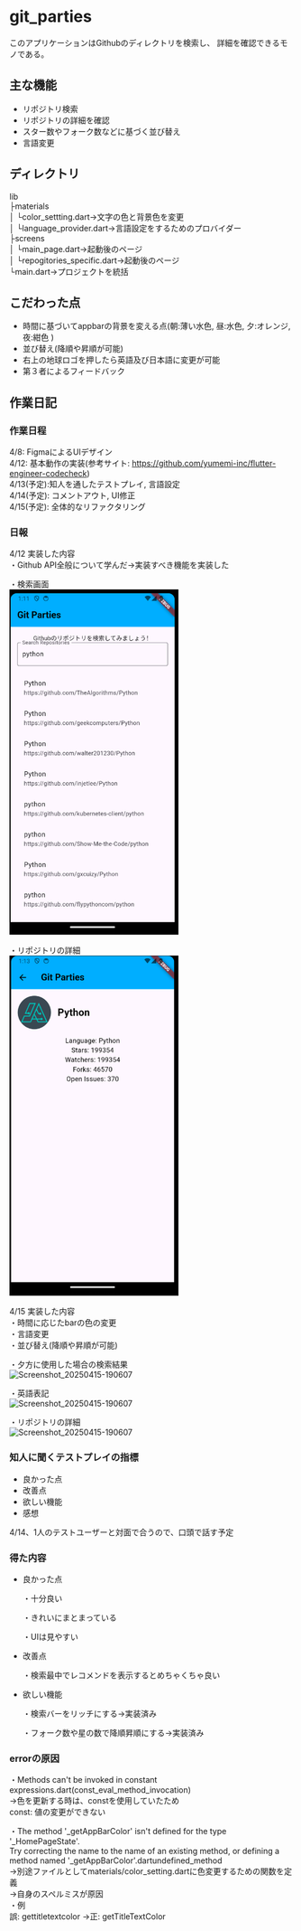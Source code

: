 # git_parties
このアプリケーションはGithubのディレクトリを検索し、
詳細を確認できるモノである。

## 主な機能
<ul>
    <li>リポジトリ検索</li>
    <li>リポジトリの詳細を確認</li>
    <li>スター数やフォーク数などに基づく並び替え</li>
    <li>言語変更</li>
</ul>

## ディレクトリ
lib<br>
├materials<br>
│ └color_settting.dart→文字の色と背景色を変更<br>
│ └language_provider.dart→言語設定をするためのプロバイダー<br>
├screens<br>
│ └main_page.dart→起動後のページ<br>
│ └repogitories_specific.dart→起動後のページ<br>
└main.dart→プロジェクトを統括<br>

## こだわった点
<ul>
    <li>時間に基づいてappbarの背景を変える点(朝:薄い水色, 昼:水色, 夕:オレンジ, 夜:紺色 )</li>
    <li>並び替え(降順や昇順が可能)</li>
    <li>右上の地球ロゴを押したら英語及び日本語に変更が可能</li>
    <li>第３者によるフィードバック</li>
</ul>


## 作業日記

### 作業日程
4/8: FigmaによるUIデザイン<br>
4/12: 基本動作の実装(参考サイト: https://github.com/yumemi-inc/flutter-engineer-codecheck)<br>
4/13(予定):知人を通したテストプレイ, 言語設定<br>
4/14(予定): コメントアウト, UI修正<br>
4/15(予定): 全体的なリファクタリング<br>

### 日報
4/12
実装した内容<br>
・Github API全般について学んだ→実装すべき機能を実装した<br>

・検索画面<br>
<img src="image.png" alt="alt text" width="300"/>

・リポジトリの詳細<br>
<img src="image-1.png" alt="alt text" width="300"/>

4/15
実装した内容<br>
・時間に応じたbarの色の変更<br>
・言語変更<br>
・並び替え(降順や昇順が可能)<br>

・夕方に使用した場合の検索結果<br>
<img src="https://github.com/user-attachments/assets/f3e502c8-07f1-4b1a-ac1e-a19e1d874a9d" alt="Screenshot_20250415-190607" width="300"/>

・英語表記<br>
<img src="https://github.com/user-attachments/assets/8054651f-1157-4ad9-90c8-0ed2fd92bdca" alt="Screenshot_20250415-190607" width="300"/>


・リポジトリの詳細<br>
<img src="https://github.com/user-attachments/assets/18513110-1c81-4c30-a4a5-0f924c088f96" alt="Screenshot_20250415-190607" width="300"/>

### 知人に聞くテストプレイの指標
<ul>
    <li>良かった点</li>
    <li>改善点</li>
    <li>欲しい機能</li>
    <li>感想</li>
</ul>

4/14、1人のテストユーザーと対面で合うので、口頭で話す予定

### 得た内容
<ul>
    <li>良かった点</li>
    <p>・十分良い</p>
    <p>・きれいにまとまっている</p>
    <p>・UIは見やすい</p>
    <li>改善点</li>
    <p>・検索最中でレコメンドを表示するとめちゃくちゃ良い</p>
    <li>欲しい機能</li>
    <p>・検索バーをリッチにする→実装済み</p>
    <p>・フォーク数や星の数で降順昇順にする→実装済み</p>
    
</ul>



### errorの原因
・Methods can't be invoked in constant expressions.dart(const_eval_method_invocation)<br>
→色を更新する時は、constを使用していたため<br>
const: 値の変更ができない<br>

・The method '_getAppBarColor' isn't defined for the type '_HomePageState'.<br>
Try correcting the name to the name of an existing method, or defining a method named '_getAppBarColor'.dartundefined_method<br>
→別途ファイルとしてmaterials/color_setting.dartに色変更するための関数を定義<br>
→自身のスペルミスが原因<br>
・例<br>
誤: gettitletextcolor →正: getTitleTextColor<br>
